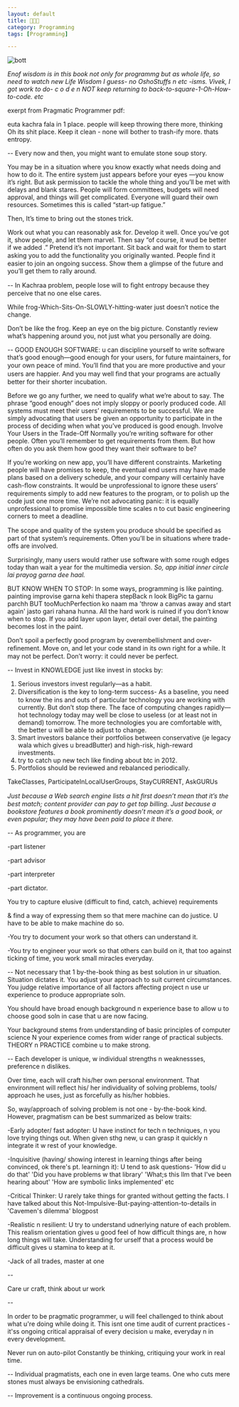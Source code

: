 ```yaml
---
layout: default
title: 👨‍💻🧠
category: Programming
tags: [Programming]

---
```


![bott](https://github.com/user-attachments/assets/ee62be61-e4dc-4b29-badd-9a311816e35c)

_Enof wisdom is in this book not only for programmg but as whole life, so need to watch new Life Wisdom I guess- no OshoStuffs n etc -isms. Vivek, I got work to do- c o d e n NOT keep returning to back-to-square-1-Oh-How-to-code. etc_

exerpt from Pragmatic Programmer pdf:

euta kachra fala in 1 place. people will keep throwing there more, thinking Oh its shit place. Keep it clean - none will bother to trash-ify more. thats entropy.

--
Every now and then, you might want to emulate stone soup story. 

You may be in a situation where you know exactly what needs doing and how to do it. The entire system just appears before your eyes —you know it’s right. But ask permission to tackle the whole thing and you’ll be met with delays and blank stares. People will form committees, budgets will need approval, and things will get complicated. Everyone will guard their own resources. Sometimes this is called “start-up fatigue.”

Then, It’s time to bring out the stones trick. 

Work out what you can reasonably ask for. Develop it well. Once you’ve got it, show people, and let them marvel. Then say “of course, it wud be better if we added .” Pretend it’s not important. Sit back and wait for them to start asking you to add the functionality you originally wanted. People ﬁnd it easier to join
an ongoing success. Show them a glimpse of the future and you’ll get them to rally around.

--
In Kachraa problem, people lose will to ﬁght entropy because they perceive that no one else cares. 

While frog-Which-Sits-On-SLOWLY-hitting-water just doesn’t notice the change.

Don’t be like the frog. Keep an eye on the big picture. Constantly review what’s happening around you, not just what you personally are doing.

--
GOOD ENOUGH SOFTWARE: u can discipline yourself to write software that’s good enough—good enough for your users, for future maintainers, for your own peace of mind. You’ll ﬁnd that you are more productive and your users are happier. And you may well ﬁnd that your programs are actually better for their shorter incubation.

Before we go any further, we need to qualify what we’re about to say.
The phrase “good enough” does not imply sloppy or poorly produced code. All systems must meet their users’ requirements to be successful. We are simply advocating that users be given an opportunity to participate in the process of deciding when what you’ve produced is good enough.
Involve Your Users in the Trade-Off
Normally you’re writing software for other people. Often you’ll remember to get requirements from them. 
But how often do you ask them how good they want their software to be? 

If you’re working on new app, you’ll have different constraints. Marketing people will have promises to keep, the eventual end users may have made plans based on a delivery schedule, and your company will certainly have cash-ﬂow constraints. It would be unprofessional to ignore these users’ requirements simply to add new features to the program, or to polish up the code just one more time. We’re not advocating panic: it is equally unprofessional to promise impossible time scales n to cut basic engineering corners to meet a deadline.

The scope and quality of the system you produce should be speciﬁed as part of that system’s requirements. Often you’ll be in situations where trade-offs are involved. 

Surprisingly, many users would rather use software with some rough edges today than wait a year for the multimedia version. _So, app initial inner circle lai prayog garna dee haal._

BUT  KNOW WHEN TO STOP:
In some ways, programming is like painting. painting improvise garna kehi thapera stepBack n look BigPic ta garnu parchh BUT tooMuchPerfection ko naam ma 'throw a canvas away and start again' jasto gari rahana hunna. All the hard work is ruined if you don’t know when to stop. If you add layer upon layer, detail over detail, the
painting becomes lost in the paint. 

Don’t spoil a perfectly good program by overembellishment and over-reﬁnement. Move on, and let your code stand in its own right for a while. It may not be perfect. Don’t worry: it could never be perfect. 

--
Invest in KNOWLEDGE just like invest in stocks by:
1. Serious investors invest regularly—as a habit.
2. Diversiﬁcation is the key to long-term success- As a baseline, you need to know the ins and outs of particular technology you are working with currently. But don’t
stop there. The face of computing changes rapidly—hot technology today may well be close to useless (or at least not in demand) tomorrow. The more technologies you are comfortable with, the better u will be able to adjust to change.
3. Smart investors balance their portfolios between conservative (je legacy wala which gives u breadButter) and high-risk, high-reward investments.
4. try to catch up new tech like finding about btc in 2012. 
5. Portfolios should be reviewed and rebalanced periodically.

TakeClasses, ParticipateInLocalUserGroups, StayCURRENT, AskGURUs 

_Just because a Web search engine lists a hit ﬁrst doesn’t mean that it’s the best match; content provider can pay to get top billing. Just because a bookstore
features a book prominently doesn’t mean it’s a good book, or even popular; they may have been paid to place it there._

--
As programmer, you are 

-part listener

-part advisor

-part interpreter

-part dictator.

You try to capture elusive (difficult to find, catch, achieve) requirements

& find a way of expressing them so that mere machine can do justice. U have to be able to make machine do so.

-You try to document your work so that others can understand it.

-You try to engineer your work so that others can build on it, that too against ticking of time, you work small miracles everyday.

--
Not necessary that 1 by-the-book thing as best solution in ur situation. Situation dictates it. You adjust your approach to suit current circumstances. You judge relative importance of all factors affecting project n use ur experience to produce appropriate soln.

You should have broad enough background n experience base to allow u to choose good soln in case that u are now facing.

Your background stems from understanding of basic principles of computer science N your experience comes from wider range of practical subjects. THEORY n PRACTICE combine u to make strong.

--
Each developer is unique, w individual strengths n weaknessses, preference n dislikes. 

Over time, each will craft his/her own personal environment. That environment will reflect his/ her individuality of solving problems, tools/ approach he uses, just as forcefully as his/her hobbies.

So, way/approach of solving problem is not one - by-the-book kind. However, pragmatism can be best summarized as below traits:

-Early adopter/ fast adopter: U have instinct for tech n techniques, n you love trying things out. When given sthg new, u can grasp it quickly n integrate it w rest of your knowledge.

-Inquisitive (having/ showing interest in learning things after being convinced, ok there's pt. learningn it): U tend to ask questions- 'How did u do that' 'Did you have problems w that library' 'What;s this llm that I've been hearing about' 'How are symbolic links implemented' etc

-Critical Thinker: U rarely take things for granted without getting the facts. I have talked about this Not-Impulsive-But-paying-attention-to-details in 'Cavemen's dilemma' blogpost

-Realistic n resilient: U try to understand udnerlying nature of each problem. This realism orientation gives u good feel of how difficult things are, n how long things will take. Understanding for urself that a process would be difficult gives u stamina to keep at it.

-Jack of all trades, master at one

--

Care ur craft, think about ur work

--

In order to be pragmatic programmer, u will feel challenged to think about what u're doing while doing it. This isnt one time audit of current practices - it'ss ongoing critical appraisal of every decision u make, everyday n in every development. 

Never run on auto-pilot Constantly be thinking, critiquing your work in real time.

--
Individual pragmatists, each one in even large teams. One who cuts mere stones must always be envisioning cathedrals.

--
Improvement is a continuous ongoing process.





                 
